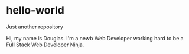 # hello-world
Just another repository

Hi, my name is Douglas. I'm a newb Web Developer working hard to be a Full Stack Web Developer Ninja.
